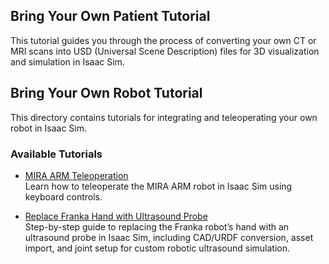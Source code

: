 ## Bring Your Own Patient Tutorial

This tutorial guides you through the process of converting your own CT or MRI scans into USD (Universal Scene Description) files for 3D visualization and simulation in Isaac Sim.

## Bring Your Own Robot Tutorial

This directory contains tutorials for integrating and teleoperating your own robot in Isaac Sim.

### Available Tutorials

- [MIRA ARM Teleoperation](./bring_your_own_robot/MIRA_ARM/)  
  Learn how to teleoperate the MIRA ARM robot in Isaac Sim using keyboard controls.

- [Replace Franka Hand with Ultrasound Probe](./bring_your_own_robot/replace_franka_hand_with_ultrasound_probe.md)  
  Step-by-step guide to replacing the Franka robot’s hand with an ultrasound probe in Isaac Sim, including CAD/URDF conversion, asset import, and joint setup for custom robotic ultrasound simulation.


